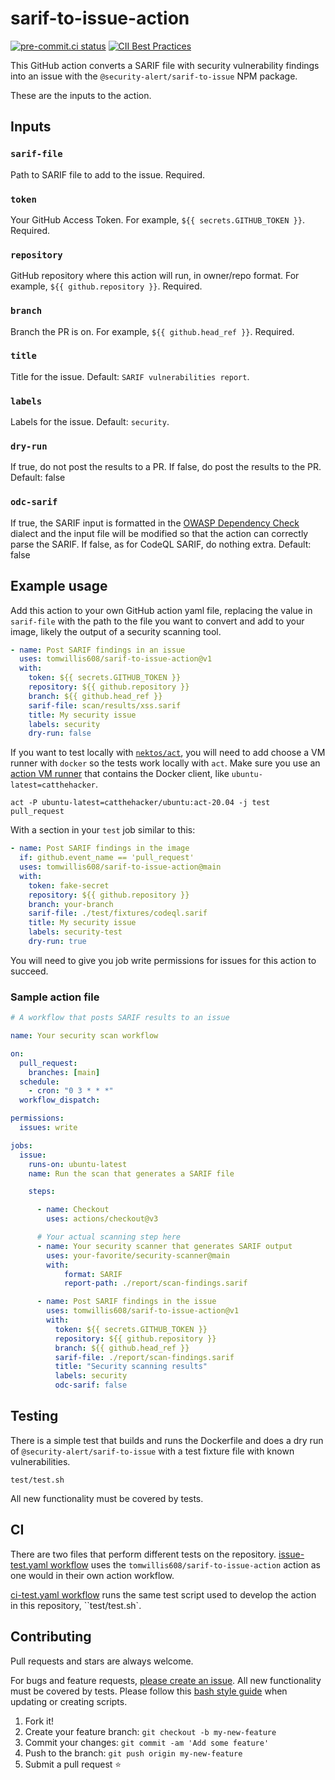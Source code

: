 # sarif-to-issue-action

[![pre-commit.ci status](https://results.pre-commit.ci/badge/github/tomwillis608/sarif-to-issue-action/main.svg)](https://results.pre-commit.ci/latest/github/tomwillis608/sarif-to-issue-action/main)
[![CII Best Practices](https://bestpractices.coreinfrastructure.org/projects/6081/badge)](https://bestpractices.coreinfrastructure.org/projects/6081)

This GitHub action converts a SARIF file with security vulnerability findings
into an issue with the `@security-alert/sarif-to-issue` NPM package.

These are the inputs to the action.

## Inputs

### `sarif-file`

Path to SARIF file to add to the issue.
Required.

### `token`

Your GitHub Access Token.
For example, `${{ secrets.GITHUB_TOKEN }}`.
Required.

### `repository`

GitHub repository where this action will run, in owner/repo format.
For example, `${{ github.repository }}`.
Required.

### `branch`

Branch the PR is on.
For example, `${{ github.head_ref }}`.
Required.

### `title`

Title for the issue.
Default: `SARIF vulnerabilities report`.

### `labels`

Labels for the issue.
Default: `security`.

### `dry-run`

If true, do not post the results to a PR. If false, do post the results to the PR.
Default: false

### `odc-sarif`

If true, the SARIF input is formatted in the
[OWASP Dependency Check](https://owasp.org/www-project-dependency-check/)
dialect and the input file will be modified so that the action can
correctly parse the SARIF. If false, as for CodeQL SARIF, do nothing extra.
Default: false

## Example usage

Add this action to your own GitHub action yaml file, replacing the value in
`sarif-file` with the path to the file you want to convert
and add to your image, likely the output of a
security scanning tool.

```yaml
- name: Post SARIF findings in an issue
  uses: tomwillis608/sarif-to-issue-action@v1
  with:
    token: ${{ secrets.GITHUB_TOKEN }}
    repository: ${{ github.repository }}
    branch: ${{ github.head_ref }}
    sarif-file: scan/results/xss.sarif
    title: My security issue
    labels: security
    dry-run: false
```

If you want to test locally with [`nektos/act`](https://github.com/nektos/act),
you will need to add choose a VM runner with `docker` so the tests work locally with
`act`.  Make sure you use an [action VM runner](https://github.com/nektos/act#runners)
that contains the Docker client, like `ubuntu-latest=catthehacker`.

```console
act -P ubuntu-latest=catthehacker/ubuntu:act-20.04 -j test pull_request
```

With a section in your `test` job similar to this:

```yaml
- name: Post SARIF findings in the image
  if: github.event_name == 'pull_request'
  uses: tomwillis608/sarif-to-issue-action@main
  with:
    token: fake-secret
    repository: ${{ github.repository }}
    branch: your-branch
    sarif-file: ./test/fixtures/codeql.sarif
    title: My security issue
    labels: security-test
    dry-run: true
```

You will need to give you job write permissions for issues for this action to succeed.

### Sample action file

```yaml
# A workflow that posts SARIF results to an issue

name: Your security scan workflow

on:
  pull_request:
    branches: [main]
  schedule:
    - cron: "0 3 * * *"
  workflow_dispatch:

permissions:
  issues: write

jobs:
  issue:
    runs-on: ubuntu-latest
    name: Run the scan that generates a SARIF file

    steps:

      - name: Checkout
        uses: actions/checkout@v3

      # Your actual scanning step here
      - name: Your security scanner that generates SARIF output
        uses: your-favorite/security-scanner@main
        with:
            format: SARIF
            report-path: ./report/scan-findings.sarif

      - name: Post SARIF findings in the issue
        uses: tomwillis608/sarif-to-issue-action@v1
        with:
          token: ${{ secrets.GITHUB_TOKEN }}
          repository: ${{ github.repository }}
          branch: ${{ github.head_ref }}
          sarif-file: ./report/scan-findings.sarif
          title: "Security scanning results"
          labels: security
          odc-sarif: false
```

## Testing

There is a simple test that builds and runs the Dockerfile and does a dry run of
`@security-alert/sarif-to-issue` with a test fixture file with known vulnerabilities.

```console
test/test.sh
```

All new functionality must be covered by tests.

## CI

There are two files that perform different tests on the repository.
[issue-test.yaml workflow](./.github/workflow/issue-test.yaml) uses the
`tomwillis608/sarif-to-issue-action` action as one would in their own action workflow.

[ci-test.yaml workflow](./.github/workflow/ci-test.yaml) runs the same test
script used to develop the action in this repository, ``test/test.sh`.

## Contributing

Pull requests and stars are always welcome.

For bugs and feature requests, [please create an issue](https://github.com/tomwillis608/sarif-to-issue-action/issues).
  All new functionality must be covered by tests.
Please follow this [bash style guide](https://google.github.io/styleguide/shellguide.html)
when updating or creating scripts.

1. Fork it!
2. Create your feature branch: `git checkout -b my-new-feature`
3. Commit your changes: `git commit -am 'Add some feature'`
4. Push to the branch: `git push origin my-new-feature`
5. Submit a pull request :star:
